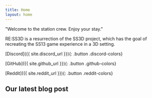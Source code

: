 ```yaml
---
title: Home
layout: home
---
```


"Welcome to the station crew. Enjoy your stay."

RE:SS3D is a resurrection of the SS3D project, which has the goal of recreating the SS13 game experience in a 3D setting.

[Discord]({{ site.discord_url }}){: .button .discord-colors}

[GitHub]({{ site.github_url }}){: .button .github-colors}

[Reddit]({{ site.reddit_url }}){: .button .reddit-colors}

## Our latest blog post
